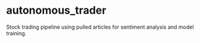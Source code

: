 # autonomous_trader
Stock trading pipeline using pulled articles for sentiment analysis and model training.
